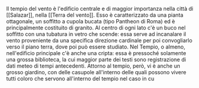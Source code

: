 Il tempio del vento è l'edificio centrale e di maggior importanza nella città di [[Salazar]], nella [[Terra del vento]]. 
Esso è caratterizzato da una pianta ottagonale, un soffitto a cupola bucata (tipo Pantheon di Roma) ed è principalmente costituito di granito. 
Al centro di ogni lato c'è un buco nel soffitto con una tubatura in vetro che scende: essa serve ad incanalare il vento proveniente da una specifica direzione cardinale per poi convogliarlo verso il piano terra, dove poi può essere studiato.
Nel Tempio, o almeno, nell'edificio principale c'è anche una cripta: essa è pressoché solamente una grossa biblioteca, la cui maggior parte dei testi sono registrazione di dati meteo di tempi antecedenti. 
Attorno al tempio, però, vi è anche un grosso giardino, con delle casupole all'interno delle quali possono vivere tutti coloro che servono all'interno del tempio nel caso in cu